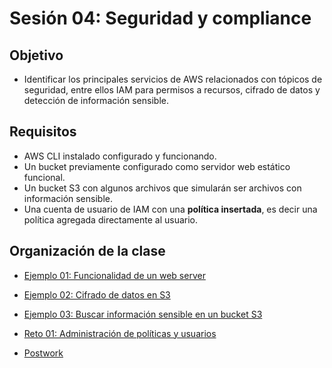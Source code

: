 
# Sesión 04: Seguridad y compliance

## Objetivo

+ Identificar los principales servicios de AWS relacionados con tópicos de seguridad, entre ellos IAM para permisos a recursos, cifrado de datos y detección de información sensible.

## Requisitos

- AWS CLI instalado configurado y funcionando.
- Un bucket previamente configurado como servidor web estático funcional.
- Un bucket S3 con algunos archivos que simularán ser archivos con información sensible.
- Una cuenta de usuario de IAM con una **política insertada**, es decir una política agregada directamente al usuario.

## Organización de la clase

- [Ejemplo 01: Funcionalidad de un web server](https://github.com/beduExpert/AWS-Cloud-Foundations2020/tree/main/Sesión%2004/Ejemplo%2001)

- [Ejemplo  02: Cifrado de datos en S3](https://github.com/beduExpert/AWS-Cloud-Foundations2020/tree/main/Sesión%2004/Ejemplo%2002)

- [Ejemplo  03: Buscar información sensible en un bucket S3](https://github.com/beduExpert/AWS-Cloud-Foundations2020/tree/main/Sesión%2004/Ejemplo%2003)

- [Reto  01: Administración de políticas y usuarios](https://github.com/beduExpert/AWS-Cloud-Foundations2020/tree/main/Sesión%2004/Reto%2001)

- [Postwork](https://github.com/beduExpert/AWS-Cloud-Foundations2020/blob/main/Sesión%2004/Postwork.md)


